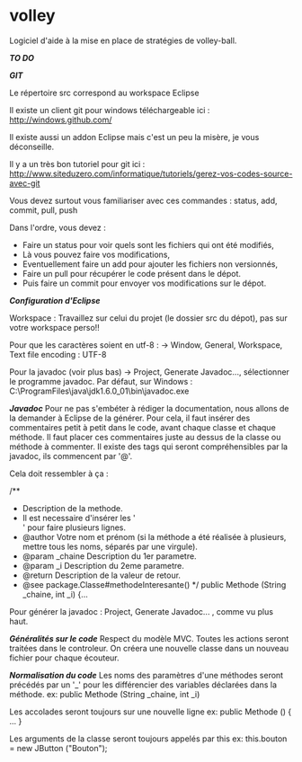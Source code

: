 volley
======

Logiciel d'aide à la mise en place de stratégies de volley-ball.

***TO DO***

***GIT***

Le répertoire src correspond au workspace Eclipse

Il existe un client git pour windows téléchargeable ici :
http://windows.github.com/

Il existe aussi un addon Eclipse mais c'est un peu la misère, je vous déconseille.

Il y a un très bon tutoriel pour git ici :
http://www.siteduzero.com/informatique/tutoriels/gerez-vos-codes-source-avec-git

Vous devez surtout vous familiariser avec ces commandes :
status, add, commit, pull, push

Dans l'ordre, vous devez :
- Faire un status pour voir quels sont les fichiers qui ont été modifiés,
- Là vous pouvez faire vos modifications,
- Eventuellement faire un add pour ajouter les fichiers non versionnés,
- Faire un pull pour récupérer le code présent dans le dépot.
- Puis faire un commit pour envoyer vos modifications sur le dépot.

***Configuration d'Eclipse***

Workspace :
Travaillez sur celui du projet (le dossier src du dépot), pas sur votre workspace perso!!

Pour que les caractères soient en utf-8 :
-> Window, General, Workspace, Text file encoding : UTF-8

Pour la javadoc (voir plus bas)
-> Project, Generate Javadoc..., sélectionner le programme javadoc.
	Par défaut, sur Windows : C:\ProgramFiles\java\jdk1.6.0_01\bin\javadoc.exe

***Javadoc***
Pour ne pas s'embéter à rédiger la documentation, nous allons de la demander à Eclipse de la générer.
Pour cela, il faut insérer des commentaires petit à petit dans le code, avant chaque classe et chaque méthode.
Il faut placer ces commentaires juste au dessus de la classe ou méthode à commenter.
Il existe des tags qui seront compréhensibles par la javadoc, ils commencent par '@'.

Cela doit ressembler à ça :

/**
 * Description de la methode.<br/>
 * Il est necessaire d'insérer les '<br/>' pour faire plusieurs lignes.
 * @author Votre nom et prénom (si la méthode a été réalisée à plusieurs, mettre tous les noms, séparés par une virgule).
 * @param _chaine Description du 1er parametre.
 * @param _i Description du 2eme parametre.
 * @return Description de la valeur de retour.
 * @see package.Classe#methodeInteresante()
 */
public Methode (String _chaine, int _i)
{...

Pour générer la javadoc : Project, Generate Javadoc... , comme vu plus haut.

***Généralités sur le code***
Respect du modèle MVC.
Toutes les actions seront traitées dans le controleur.
On créera une nouvelle classe dans un nouveau fichier pour chaque écouteur.

***Normalisation du code***
Les noms des paramètres d'une méthodes seront précédés par un '_' pour les différencier des variables déclarées dans la méthode.
ex:
public Methode (String _chaine, int _i)

Les accolades seront toujours sur une nouvelle ligne
ex:
public Methode ()
{
...
}

Les arguments de la classe seront toujours appelés par this
ex:
this.bouton = new JButton ("Bouton");


